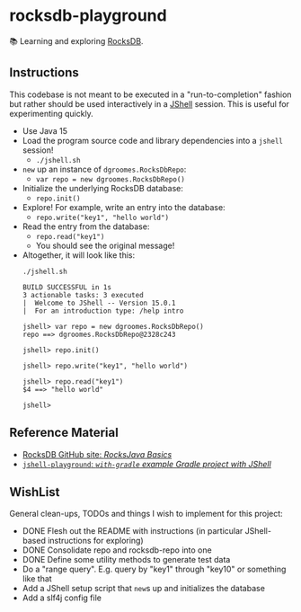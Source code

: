 # rocksdb-playground

📚 Learning and exploring [RocksDB](https://github.com/facebook/rocksdb).

## Instructions

This codebase is not meant to be executed in a "run-to-completion" fashion but rather should be used interactively in a
[JShell](http://openjdk.java.net/jeps/222) session. This is useful for experimenting quickly.

* Use Java 15
* Load the program source code and library dependencies into a `jshell` session!
    * `./jshell.sh`
* `new` up an instance of `dgroomes.RocksDbRepo`:
    * `var repo = new dgroomes.RocksDbRepo()`
* Initialize the underlying RocksDB database:
    * `repo.init()`
* Explore! For example, write an entry into the database:
    * `repo.write("key1", "hello world")`
* Read the entry from the database:
    * `repo.read("key1")`
    * You should see the original message!
* Altogether, it will look like this:
    ```
    ./jshell.sh
    
    BUILD SUCCESSFUL in 1s
    3 actionable tasks: 3 executed
    |  Welcome to JShell -- Version 15.0.1
    |  For an introduction type: /help intro
    
    jshell> var repo = new dgroomes.RocksDbRepo()
    repo ==> dgroomes.RocksDbRepo@2328c243
    
    jshell> repo.init()
    
    jshell> repo.write("key1", "hello world")
    
    jshell> repo.read("key1")
    $4 ==> "hello world"
    
    jshell>
    ```

## Reference Material

* [RocksDB GitHub site: *RocksJava Basics*](https://github.com/facebook/rocksdb/wiki/RocksJava-Basics)
* [`jshell-playground`: *`with-gradle` example Gradle project with JShell*](https://github.com/dgroomes/jshell-playground)

## WishList

General clean-ups, TODOs and things I wish to implement for this project:

* DONE Flesh out the README with instructions (in particular JShell-based instructions for exploring)
* DONE Consolidate repo and rocksdb-repo into one
* DONE Define some utility methods to generate test data
* Do a "range query". E.g. query by "key1" through "key10" or something like that
* Add a JShell setup script that `new`s up and initializes the database
* Add a slf4j config file
